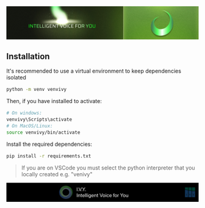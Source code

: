 <div align="center">
  <img src="database/_README/ivy-header-lighter.png" alt="ARA Motorhub Logo"/>
</div>

## Installation

It's recommended to use a virtual environment to keep dependencies isolated

```bash
python -m venv venvivy
```

Then, if you have installed to activate:

```bash
# On windows:
venvivy\Scripts\activate
# On MacOS/Linux:
source venvivy/bin/activate
```

Install the required dependencies:

```bash
pip install -r requirements.txt
```

> If you are on VSCode you must select the python interpreter that you locally created e.g. "venivy"

<div align="center">
  <img src="database/_README/ivy-footer.png" alt="ARA Motorhub Logo"/>
</div>
